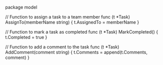 package model

// Function to assign a task to a team member
func (t *Task) AssignTo(memberName string) {
    t.AssignedTo = memberName
}

// Function to mark a task as completed
func (t *Task) MarkCompleted() {
    t.Completed = true
}

// Function to add a comment to the task
func (t *Task) AddComment(comment string) {
    t.Comments = append(t.Comments, comment)
}

